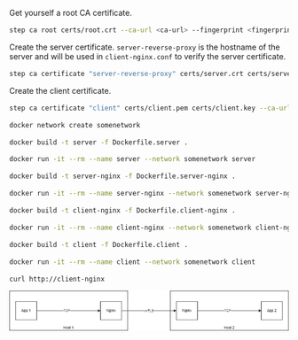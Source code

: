 Get yourself a root CA certificate.
```sh
step ca root certs/root.crt --ca-url <ca-url> --fingerprint <fingerprint>
```
Create the server certificate. ```server-reverse-proxy``` is the hostname of the server and will be used in ```client-nginx.conf``` to verify the server certificate.
```sh
step ca certificate "server-reverse-proxy" certs/server.crt certs/server.key --ca-url <ca-url> --root certs/root.crt   
```
Create the client certificate.
```sh
step ca certificate "client" certs/client.pem certs/client.key --ca-url <ca-url> --root certs/root.crt
```
```sh
docker network create somenetwork
```
```sh
docker build -t server -f Dockerfile.server .
```
```sh
docker run -it --rm --name server --network somenetwork server
```
```sh
docker build -t server-nginx -f Dockerfile.server-nginx .
```
```sh
docker run -it --rm --name server-nginx --network somenetwork server-nginx
```
```sh
docker build -t client-nginx -f Dockerfile.client-nginx .
```
```sh
docker run -it --rm --name client-nginx --network somenetwork client-nginx
```
```sh
docker build -t client -f Dockerfile.client .
```
```sh
docker run -it --rm --name client --network somenetwork client
```
```sh
curl http://client-nginx
```
![img](https://github.com/JadKHaddad/Nginx-mTLS/blob/main/assets/image.jpg?raw=true)